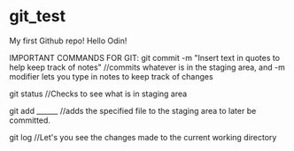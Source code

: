 # git_test
My first Github repo!
Hello Odin!

IMPORTANT COMMANDS FOR GIT:
git commit -m "Insert text in quotes to help keep track of notes"
//commits whatever is in the staging area, and -m modifier lets you type in notes to keep track of changes

git status
//Checks to see what is in staging area 

git add ______
//adds the specified file to the staging area to later be committed.

git log
//Let's you see the changes made to the current working directory 